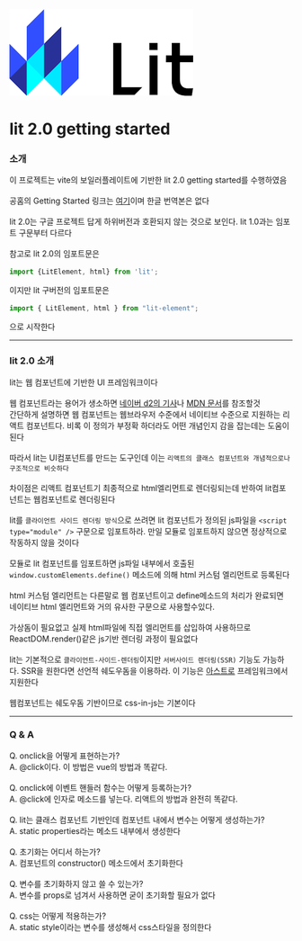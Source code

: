 <img src="./lit_logo.png">

# lit 2.0 getting started

### 소개
이 프로젝트는 vite의 보일러플레이트에 기반한 lit 2.0 getting started를 수행하였음\
\
공홈의 Getting Started 링크는 [여기](https://lit.dev/docs/getting-started/)이며 한글 번역본은 없다\
\
lit 2.0는 구글 프로젝트 답게 하위버전과 호환되지 않는 것으로 보인다. lit 1.0과는 임포트 구문부터 다르다\
\
참고로 lit 2.0의 임포트문은

```javascript
import {LitElement, html} from 'lit';
```

이지만 lit 구버전의 임포트문은

```javascript
import { LitElement, html } from "lit-element";
```
으로 시작한다


---

### lit 2.0 소개

lit는 웹 컴포넌트에 기반한 UI 프레임워크이다\
\
웹 컴포넌트라는 용어가 생소하면 [네이버 d2의 기사](https://d2.naver.com/helloworld/188655)나 [MDN 문서](https://developer.mozilla.org/ko/docs/Web/Web_Components)를 참조할것
\
간단하게 설명하면 웹 컴포넌트는 웹브라우저 수준에서 네이티브 수준으로 지원하는 리액트 컴포넌트다. 비록 이 정의가 부정확 하더라도 어떤 개념인지 감을 잡는데는 도움이 된다\
\
따라서 lit는 UI컴포넌트를 만드는 도구인데 이는 `리액트의 클래스 컴포넌트와 개념적으로나 구조적으로 비슷하다`\
\
차이점은 리액트 컴포넌트기 최종적으로 html엘리먼트로 렌더링되는데 반하여 lit컴포넌트는 웹컴포넌트로 렌더링된다\
\
lit를 `클라이언트 사이드 렌더링 방식`으로 쓰려면 lit 컴포넌트가 정의된 js파일을 `<script type="module" />` 구문으로 임포트하라. 만일 모듈로 임포트하지 않으면 정상적으로 작동하지 않을 것이다\
\
모듈로 lit 컴포넌트를 임포트하면 js파일 내부에서 호출된 `window.customElements.define()` 메소드에 의해 html 커스텀 엘리먼트로 등록된다\
\
html 커스텀 엘리먼트는 다른말로 웹 컴포넌트이고 define메소드의 처리가 완료되면 네이티브 html 엘리먼트와 거의 유사한 구문으로 사용할수있다.\
\
가상돔이 필요없고 실제 html파일에 직접 엘리먼트를 삽입하여 사용하므로 ReactDOM.render()같은 js기반 렌더링 과정이 필요없다\
\
lit는 기본적으로 `클라이언트-사이드-렌더링`이지만 `서버사이드 렌더링(SSR)` 기능도 가능하다. SSR을 원한다면 선언적 쉐도우돔을 이용하라. 이 기능은 [아스트로](https://astro.build/) 프레임워크에서 지원한다\
\
웹컴포넌트는 쉐도우돔 기반이므로 css-in-js는 기본이다

---

### Q & A

Q. onclick을 어떻게 표현하는가?\
A. @click이다. 이 방법은 vue의 방법과 똑같다.\
\
Q. onclick에 이벤트 핸들러 함수는 어떻게 등록하는가?\
A. @click에 인자로 메소드를 넣는다. 리액트의 방법과 완전히 똑같다.\
\
Q. lit는 클래스 컴포넌트 기반인데 컴포넌트 내에서 변수는 어떻게 생성하는가?\
A. static properties라는 메소드 내부에서 생성한다\
\
Q. 초기화는 어디서 하는가?\
A. 컴포넌트의 constructor() 메소드에서 초기화한다\
\
Q. 변수를 초기화하지 않고 쓸 수 있는가?\
A. 변수를 props로 넘겨서 사용하면 굳이 초기화할 필요가 없다\
\
Q. css는 어떻게 적용하는가?\
A. static style이라는 변수를 생성해서 css스타일을 정의한다
